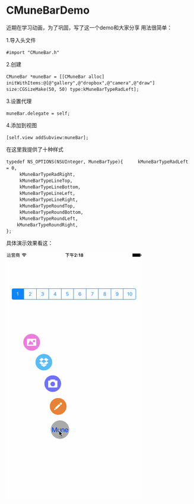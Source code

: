 # CMuneBarDemo
近期在学习动画，为了巩固，写了这一个demo和大家分享
用法很简单：

1.导入头文件 

`#import "CMuneBar.h"`

2.创建

`CMuneBar *muneBar = [[CMuneBar alloc] initWithItems:@[@"gallery",@"dropbox",@"camera",@"draw"] size:CGSizeMake(50, 50) type:kMuneBarTypeRadLeft];`


3.设置代理

`muneBar.delegate = self;`

4.添加到视图 

`[self.view addSubview:muneBar];`


在这里我提供了十种样式

`typedef NS_OPTIONS(NSUInteger, MuneBarType){`
`     kMuneBarTypeRadLeft = 0,`<br>
`     kMuneBarTypeRadRight,`<br>
`     kMuneBarTypeLineTop,`<br>
`     kMuneBarTypeLineBottom,`<br>
`     kMuneBarTypeLineLeft,`<br>
`     kMuneBarTypeLineRight,`<br>
`     kMuneBarTypeRoundTop,`<br>
`     kMuneBarTypeRoundBottom,`<br>
`     kMuneBarTypeRoundLeft,`<br>
`    kMuneBarTypeRoundRight,`<br>
`};`

具体演示效果看这：

![](https://github.com/CaoWeikang/CMuneBarDemo/blob/master/%E6%BC%94%E7%A4%BA.gif)

